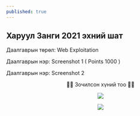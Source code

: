 ```yaml
---
published: true
---
```

## Харуул Занги 2021 эхний шат

Даалгаврын төрөл: Web Exploitation

Даалгаврын нэр: Screenshot 1 ( Points 1000 )

Даалгаврын нэр: Screenshot 2

<p align="center">
🐱‍💻 Зочилсон хүний тоо 🐱‍💻 
</p>
<p align="center">
  <img src="https://profile-counter.glitch.me/{2021-11-21-Haruul-Zangi-2021-First-Round-Screenshot-1-2}/count.svg">
</p>


<p align="center">
  <img src="https://raw.githubusercontent.com/fg0d/fg0d.github.io/master/photos/screenshot/docker-1.PNG">
</p>
